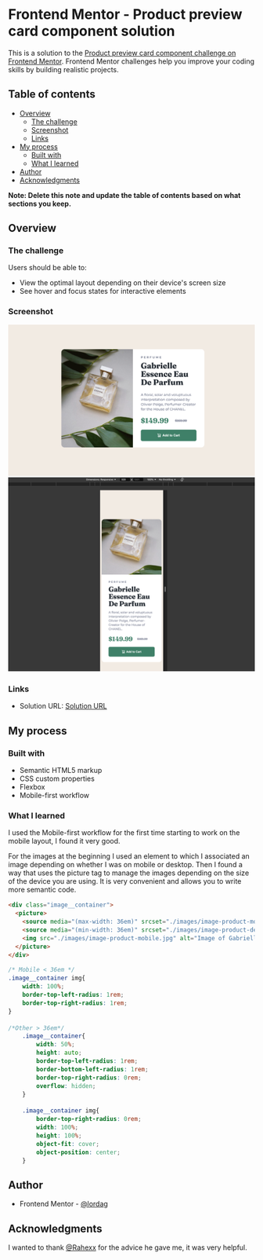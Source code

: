# Frontend Mentor - Product preview card component solution

This is a solution to the [Product preview card component challenge on Frontend Mentor](https://www.frontendmentor.io/challenges/product-preview-card-component-GO7UmttRfa). Frontend Mentor challenges help you improve your coding skills by building realistic projects. 

## Table of contents

- [Overview](#overview)
  - [The challenge](#the-challenge)
  - [Screenshot](#screenshot)
  - [Links](#links)
- [My process](#my-process)
  - [Built with](#built-with)
  - [What I learned](#what-i-learned)
- [Author](#author)
- [Acknowledgments](#acknowledgments)

**Note: Delete this note and update the table of contents based on what sections you keep.**

## Overview

### The challenge

Users should be able to:

- View the optimal layout depending on their device's screen size
- See hover and focus states for interactive elements

### Screenshot

![](./descktop-screenshot.png)
![](./mobile-screenshot.png)

### Links

- Solution URL: [Solution URL](https://lordag.github.io/fm-05-product-preview-card-component/)

## My process

### Built with

- Semantic HTML5 markup
- CSS custom properties
- Flexbox
- Mobile-first workflow

### What I learned

I used the Mobile-first workflow for the first time starting to work on the mobile layout, I found it very good.

For the images at the beginning I used an element to which I associated an image depending on whether I was on mobile or desktop.
Then I found a way that uses the picture tag to manage the images depending on the size of the device you are using.
It is very convenient and allows you to write more semantic code.

```html
<div class="image__container">
  <picture>
    <source media="(max-width: 36em)" srcset="./images/image-product-mobile.jpg">
    <source media="(min-width: 36em)" srcset="./images/image-product-desktop.jpg">
    <img src="./images/image-product-mobile.jpg" alt="Image of Gabrielle Essence Eau De Parfum">
  </picture>
</div>
```
```css
/* Mobile < 36em */
.image__container img{
    width: 100%;
    border-top-left-radius: 1rem;
    border-top-right-radius: 1rem;
} 

/*Other > 36em*/
    .image__container{
        width: 50%;
        height: auto;
        border-top-left-radius: 1rem;
        border-bottom-left-radius: 1rem;
        border-top-right-radius: 0rem;
        overflow: hidden;
    }
    
    .image__container img{
        border-top-right-radius: 0rem;
        width: 100%;
        height: 100%;
        object-fit: cover;
        object-position: center;
    }
```

## Author

- Frontend Mentor - [@lordag](https://www.frontendmentor.io/profile/lordag)

## Acknowledgments

I wanted to thank  [@Rahexx](https://www.frontendmentor.io/profile/Rahexx) for the advice he gave me, it was very helpful.